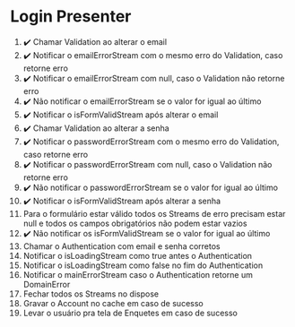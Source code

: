 # Login Presenter

1. ✔️ Chamar Validation ao alterar o email
2. ✔️ Notificar o emailErrorStream com o mesmo erro do Validation, caso retorne erro
3. ✔️ Notificar o emailErrorStream com null, caso o Validation não retorne erro
4. ✔️ Não notificar o emailErrorStream se o valor for igual ao último
5. ✔️ Notificar o isFormValidStream após alterar o email
6. ✔️ Chamar Validation ao alterar a senha
7. ✔️  Notificar o passwordErrorStream com o mesmo erro do Validation, caso retorne erro
8. ✔️ Notificar o passwordErrorStream com null, caso o Validation não retorne erro
9. ✔️ Não notificar o passwordErrorStream se o valor for igual ao último
10. ✔️ Notificar o isFormValidStream após alterar a senha
11. Para o formulário estar válido todos os Streams de erro precisam estar null e todos os campos obrigatórios não podem estar vazios
12. ✔️ Não notificar os isFormValidStream se o valor for igual ao último
13. Chamar o Authentication com email e senha corretos
14. Notificar o isLoadingStream como true antes o Authentication
15. Notificar o isLoadingStream como false no fim do Authentication
16. Notificar o mainErrorStream caso o Authentication retorne um DomainError
17. Fechar todos os Streams no dispose
18. Gravar o Account no cache em caso de sucesso
19. Levar o usuário pra tela de Enquetes em caso de sucesso
